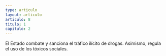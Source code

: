 ```yaml
---
type: articulo
layout: articulo
articulo: 8
titulo: 1
capitulo: 2
---
```

El Estado combate y sanciona el tráfico ilícito de drogas. Asimismo, regula el uso de los tóxicos sociales.